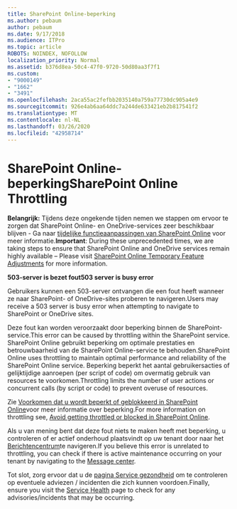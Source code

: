 ```yaml
---
title: SharePoint Online-beperking
ms.author: pebaum
author: pebaum
ms.date: 9/17/2018
ms.audience: ITPro
ms.topic: article
ROBOTS: NOINDEX, NOFOLLOW
localization_priority: Normal
ms.assetid: b376d8ea-50c4-47f0-9720-50d80aa3f7f1
ms.custom:
- "9000149"
- "1662"
- "3491"
ms.openlocfilehash: 2aca55ac2fefbb2035140a759a77730dc905a4e9
ms.sourcegitcommit: 926e4ab6aa64ddc7a244de633421eb2b817541f2
ms.translationtype: MT
ms.contentlocale: nl-NL
ms.lasthandoff: 03/26/2020
ms.locfileid: "42958714"
---
```

# <a name="sharepoint-online-throttling"></a><span data-ttu-id="74df0-102">SharePoint Online-beperking</span><span class="sxs-lookup"><span data-stu-id="74df0-102">SharePoint Online Throttling</span></span>

<span data-ttu-id="74df0-103">**Belangrijk:** Tijdens deze ongekende tijden nemen we stappen om ervoor te zorgen dat SharePoint Online- en OneDrive-services zeer beschikbaar blijven - Ga naar [tijdelijke functieaanpassingen van SharePoint Online](https://aka.ms/ODSPAdjustments) voor meer informatie.</span><span class="sxs-lookup"><span data-stu-id="74df0-103">**Important**: During these unprecedented times, we are taking steps to ensure that SharePoint Online and OneDrive services remain highly available – Please visit [SharePoint Online Temporary Feature Adjustments](https://aka.ms/ODSPAdjustments) for more information.</span></span>

<span data-ttu-id="74df0-104">**503-server is bezet fout**</span><span class="sxs-lookup"><span data-stu-id="74df0-104">**503 server is busy error**</span></span>

<span data-ttu-id="74df0-105">Gebruikers kunnen een 503-server ontvangen die een fout heeft wanneer ze naar SharePoint- of OneDrive-sites proberen te navigeren.</span><span class="sxs-lookup"><span data-stu-id="74df0-105">Users may receive a 503 server is busy error when attempting to navigate to SharePoint or OneDrive sites.</span></span> 

<span data-ttu-id="74df0-106">Deze fout kan worden veroorzaakt door beperking binnen de SharePoint-service.</span><span class="sxs-lookup"><span data-stu-id="74df0-106">This error can be caused by throttling within the SharePoint service.</span></span> <span data-ttu-id="74df0-107">SharePoint Online gebruikt beperking om optimale prestaties en betrouwbaarheid van de SharePoint Online-service te behouden.</span><span class="sxs-lookup"><span data-stu-id="74df0-107">SharePoint Online uses throttling to maintain optimal performance and reliability of the SharePoint Online service.</span></span> <span data-ttu-id="74df0-108">Beperking beperkt het aantal gebruikersacties of gelijktijdige aanroepen (per script of code) om overmatig gebruik van resources te voorkomen.</span><span class="sxs-lookup"><span data-stu-id="74df0-108">Throttling limits the number of user actions or concurrent calls (by script or code) to prevent overuse of resources.</span></span> 

<span data-ttu-id="74df0-109">Zie [Voorkomen dat u wordt beperkt of geblokkeerd in SharePoint Online](https://docs.microsoft.com/sharepoint/dev/general-development/how-to-avoid-getting-throttled-or-blocked-in-sharepoint-online)voor meer informatie over beperking.</span><span class="sxs-lookup"><span data-stu-id="74df0-109">For more information on throttling see, [Avoid getting throttled or blocked in SharePoint Online](https://docs.microsoft.com/sharepoint/dev/general-development/how-to-avoid-getting-throttled-or-blocked-in-sharepoint-online).</span></span>

<span data-ttu-id="74df0-110">Als u van mening bent dat deze fout niets te maken heeft met beperking, u controleren of er actief onderhoud plaatsvindt op uw tenant door naar het [Berichtencentrum](https://portal.office.com/adminportal/home#/MessageCenter)te navigeren.</span><span class="sxs-lookup"><span data-stu-id="74df0-110">If you believe this error is unrelated to throttling, you can check if there is active maintenance occurring on your tenant by navigating to the [Message center](https://portal.office.com/adminportal/home#/MessageCenter).</span></span>

 <span data-ttu-id="74df0-111">Tot slot, zorg ervoor dat u de [pagina Service gezondheid](https://portal.office.com/adminportal/home#/servicehealth) om te controleren op eventuele adviezen / incidenten die zich kunnen voordoen.</span><span class="sxs-lookup"><span data-stu-id="74df0-111">Finally, ensure you visit the [Service Health](https://portal.office.com/adminportal/home#/servicehealth) page to check for any advisories/incidents that may be occurring.</span></span>

